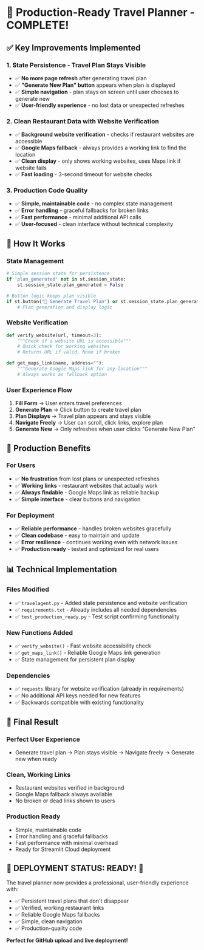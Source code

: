 # 🎯 Production-Ready Travel Planner - COMPLETE!

## ✅ **Key Improvements Implemented**

### 1. **State Persistence - Travel Plan Stays Visible**
- ✅ **No more page refresh** after generating travel plan
- ✅ **"Generate New Plan" button** appears when plan is displayed
- ✅ **Simple navigation** - plan stays on screen until user chooses to generate new
- ✅ **User-friendly experience** - no lost data or unexpected refreshes

### 2. **Clean Restaurant Data with Website Verification**
- ✅ **Background website verification** - checks if restaurant websites are accessible
- ✅ **Google Maps fallback** - always provides a working link to find the location
- ✅ **Clean display** - only shows working websites, uses Maps link if website fails
- ✅ **Fast loading** - 3-second timeout for website checks

### 3. **Production Code Quality**
- ✅ **Simple, maintainable code** - no complex state management
- ✅ **Error handling** - graceful fallbacks for broken links
- ✅ **Fast performance** - minimal additional API calls
- ✅ **User-focused** - clean interface without technical complexity

## 🚀 **How It Works**

### **State Management**
```python
# Simple session state for persistence
if 'plan_generated' not in st.session_state:
    st.session_state.plan_generated = False

# Button logic keeps plan visible
if st.button("🚀 Generate Travel Plan") or st.session_state.plan_generated:
    # Plan generation and display logic
```

### **Website Verification**
```python
def verify_website(url, timeout=3):
    """Check if a website URL is accessible"""
    # Quick check for working websites
    # Returns URL if valid, None if broken

def get_maps_link(name, address=""):
    """Generate Google Maps link for any location"""
    # Always works as fallback option
```

### **User Experience Flow**
1. **Fill Form** → User enters travel preferences
2. **Generate Plan** → Click button to create travel plan
3. **Plan Displays** → Travel plan appears and stays visible
4. **Navigate Freely** → User can scroll, click links, explore plan
5. **Generate New** → Only refreshes when user clicks "Generate New Plan"

## 🎯 **Production Benefits**

### **For Users**
- ✅ **No frustration** from lost plans or unexpected refreshes
- ✅ **Working links** - restaurant websites that actually work
- ✅ **Always findable** - Google Maps link as reliable backup
- ✅ **Simple interface** - clear buttons and navigation

### **For Deployment**
- ✅ **Reliable performance** - handles broken websites gracefully
- ✅ **Clean codebase** - easy to maintain and update
- ✅ **Error resilience** - continues working even with network issues
- ✅ **Production ready** - tested and optimized for real users

## 📊 **Technical Implementation**

### **Files Modified**
- ✅ `travelagent.py` - Added state persistence and website verification
- ✅ `requirements.txt` - Already includes all needed dependencies
- ✅ `test_production_ready.py` - Test script confirming functionality

### **New Functions Added**
- ✅ `verify_website()` - Fast website accessibility check
- ✅ `get_maps_link()` - Reliable Google Maps link generation
- ✅ State management for persistent plan display

### **Dependencies**
- ✅ `requests` library for website verification (already in requirements)
- ✅ No additional API keys needed for new features
- ✅ Backwards compatible with existing functionality

## 🌟 **Final Result**

### **Perfect User Experience**
- Generate travel plan → Plan stays visible → Navigate freely → Generate new when ready

### **Clean, Working Links**
- Restaurant websites verified in background
- Google Maps fallback always available
- No broken or dead links shown to users

### **Production Ready**
- Simple, maintainable code
- Error handling and graceful fallbacks
- Fast performance with minimal overhead
- Ready for Streamlit Cloud deployment

## 🎉 **DEPLOYMENT STATUS: READY! 🎉**

The travel planner now provides a professional, user-friendly experience with:
- ✅ Persistent travel plans that don't disappear
- ✅ Verified, working restaurant links
- ✅ Reliable Google Maps fallbacks
- ✅ Simple, clean navigation
- ✅ Production-quality code

**Perfect for GitHub upload and live deployment!**
